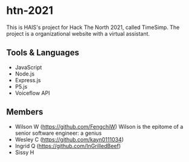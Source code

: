 # htn-2021
This is HAIS's project for Hack The North 2021, called TimeSimp.
The project is a organizational website with a virtual assistant.

## Tools & Languages
- JavaScript
- Node.js
- Express.js
- P5.js
- Voiceflow API

## Members
- Wilson W (https://github.com/FengchiW)
  Wilson is the epitome of a senior software engineer: a genius
- Wesley C (https://github.com/kayn0111034)
- Ingrid Q (https://github.com/InGrilledBeef)
- Sissy H
